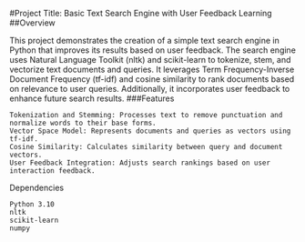 #Project Title: Basic Text Search Engine with User Feedback Learning
##Overview

This project demonstrates the creation of a simple text search engine in Python that improves its results based on user feedback. The search engine uses Natural Language Toolkit (nltk) and scikit-learn to tokenize, stem, and vectorize text documents and queries. It leverages Term Frequency-Inverse Document Frequency (tf-idf) and cosine similarity to rank documents based on relevance to user queries. Additionally, it incorporates user feedback to enhance future search results.
###Features

    Tokenization and Stemming: Processes text to remove punctuation and normalize words to their base forms.
    Vector Space Model: Represents documents and queries as vectors using tf-idf.
    Cosine Similarity: Calculates similarity between query and document vectors.
    User Feedback Integration: Adjusts search rankings based on user interaction feedback.

Dependencies

    Python 3.10
    nltk
    scikit-learn
    numpy
